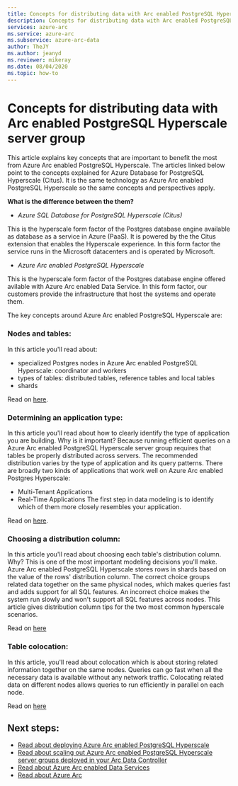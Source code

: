```yaml
--- 
title: Concepts for distributing data with Arc enabled PostgreSQL Hyperscale server group
description: Concepts for distributing data with Arc enabled PostgreSQL Hyperscale server group
services: azure-arc
ms.service: azure-arc
ms.subservice: azure-arc-data
author: TheJY
ms.author: jeanyd
ms.reviewer: mikeray
ms.date: 08/04/2020
ms.topic: how-to
---
```


 
# Concepts for distributing data with Arc enabled PostgreSQL Hyperscale server group

This article explains key concepts that are important to benefit the most from Azure Arc enabled PostgreSQL Hyperscale.
The articles linked below point to the concepts explained for Azure Database for PostgreSQL Hyperscale (Citus). It is the same technology as Azure Arc enabled PostgreSQL Hyperscale so the same concepts and perspectives apply.

**What is the difference between the them?**
- _Azure SQL Database for PostgreSQL Hyperscale (Citus)_

This is the hyperscale form factor of the Postgres database engine available as database as a service in Azure (PaaS). It is powered by the the Citus extension that enables the Hyperscale experience. In this form factor the service runs in the Microsoft datacenters and is operated by Microsoft.

- _Azure Arc enabled PostgreSQL Hyperscale_

This is the hyperscale form factor of the Postgres database engine offered avilable with Azure Arc enabled Data Service. In this form factor, our customers provide the infrastructure that host the systems and operate them.

The key concepts around Azure Arc enabled PostgreSQL Hyperscale are:

### Nodes and tables:
In this article you'll read about:
- specialized Postgres nodes in Azure Arc enabled PostgreSQL Hyperscale: coordinator and workers
- types of tables: distributed tables, reference tables and local tables
- shards

Read on [here](https://docs.microsoft.com/azure/postgresql/concepts-hyperscale-nodes).

### Determining an application type:
In this article you'll read about how to clearly identify the type of application you are building. Why is it important?
Because running efficient queries on a Azure Arc enabled PostgreSQL Hyperscale server group requires that tables be properly distributed across servers. 
The recommended distribution varies by the type of application and its query patterns. There are broadly two kinds of applications that work well on Azure Arc enabled Postgres Hyperscale:
- Multi-Tenant Applications
- Real-Time Applications
The first step in data modeling is to identify which of them more closely resembles your application.

Read on [here](https://docs.microsoft.com/azure/postgresql/concepts-hyperscale-app-type).


### Choosing a distribution column:
In this article you'll read about choosing each table's distribution column. Why?
This is one of the most important modeling decisions you'll make. Azure Arc enabled PostgreSQL Hyperscale stores rows in shards based on the value of the rows' distribution column. The correct choice groups related data together on the same physical nodes, which makes queries fast and adds support for all SQL features. 
An incorrect choice makes the system run slowly and won't support all SQL features across nodes. This article gives distribution column tips for the two most common hyperscale scenarios.

Read on [here](https://docs.microsoft.com/azure/postgresql/concepts-hyperscale-choose-distribution-column)


### Table colocation:
In this article, you'll read about colocation which is about storing related information together on the same nodes. 
Queries can go fast when all the necessary data is available without any network traffic. Colocating related data on different nodes allows queries to run efficiently in parallel on each node.

Read on [here](https://docs.microsoft.com/azure/postgresql/concepts-hyperscale-colocation)



## Next steps:
- [Read about deploying Azure Arc enabled PostgreSQL Hyperscale](create-postgresql-hyperscale-server-group.md)
- [Read about scaling out Azure Arc enabled PostgreSQL Hyperscale server groups deployed in your Arc Data Controller](scale-out-postgresql-hyperscale-server-group.md)
- [Read about Azure Arc enabled Data Services](https://azure.microsoft.com/services/azure-arc/hybrid-data-services)
- [Read about Azure Arc](https://http://aka.ms/azurearc)
